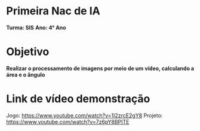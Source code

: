 # Primeira Nac de IA
**Turma: SIS**
**Ano: 4° Ano**
# Objetivo
**Realizar o processamento de imagens por meio de um vídeo, calculando a área e o ângulo**
# Link de vídeo demonstração
Jogo: https://www.youtube.com/watch?v=1I2zrcE2gY8
Projeto: https://www.youtube.com/watch?v=7z6pY8BPITE
